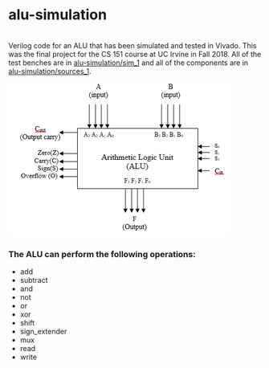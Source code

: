 # alu-simulation

<br>Verilog code for an ALU that has been simulated and tested in Vivado. This was the final project for the CS 151 course at UC Irvine in Fall 2018. All of the test benches are in [alu-simulation/sim_1](alu-simulation/sim_1) and all of the components are in
[alu-simulation/sources_1](alu-simulation/sources_1).<br>

![Alt Text](alu.png)

### The ALU can perform the following operations:

- add
- subtract
- and
- not
- or
- xor
- shift
- sign_extender
- mux
- read
- write
